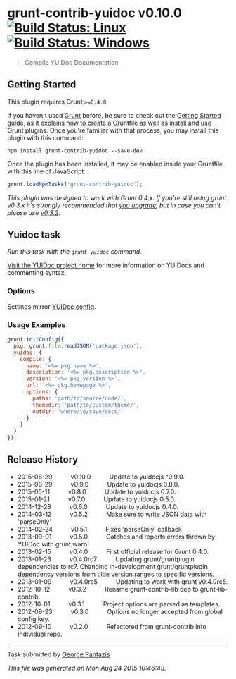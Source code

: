 # grunt-contrib-yuidoc v0.10.0 [![Build Status: Linux](https://travis-ci.org/gruntjs/grunt-contrib-yuidoc.svg?branch=master)](https://travis-ci.org/gruntjs/grunt-contrib-yuidoc) [![Build Status: Windows](https://ci.appveyor.com/api/projects/status/ndcpmex6s8yn9er6/branch/master?svg=true)](https://ci.appveyor.com/project/gruntjs/grunt-contrib-yuidoc/branch/master)

> Compile YUIDoc Documentation



## Getting Started
This plugin requires Grunt `>=0.4.0`

If you haven't used [Grunt](http://gruntjs.com/) before, be sure to check out the [Getting Started](http://gruntjs.com/getting-started) guide, as it explains how to create a [Gruntfile](http://gruntjs.com/sample-gruntfile) as well as install and use Grunt plugins. Once you're familiar with that process, you may install this plugin with this command:

```shell
npm install grunt-contrib-yuidoc --save-dev
```

Once the plugin has been installed, it may be enabled inside your Gruntfile with this line of JavaScript:

```js
grunt.loadNpmTasks('grunt-contrib-yuidoc');
```

*This plugin was designed to work with Grunt 0.4.x. If you're still using grunt v0.3.x it's strongly recommended that [you upgrade](http://gruntjs.com/upgrading-from-0.3-to-0.4), but in case you can't please use [v0.3.2](https://github.com/gruntjs/grunt-contrib-yuidoc/tree/grunt-0.3-stable).*



## Yuidoc task
_Run this task with the `grunt yuidoc` command._

[Visit the YUIDoc project home](http://yui.github.io/yuidoc/) for more information on YUIDocs and commenting syntax.
### Options

Settings mirror [YUIDoc config](http://yui.github.io/yuidoc/args/index.html).
### Usage Examples

```js
grunt.initConfig({
  pkg: grunt.file.readJSON('package.json'),
  yuidoc: {
    compile: {
      name: '<%= pkg.name %>',
      description: '<%= pkg.description %>',
      version: '<%= pkg.version %>',
      url: '<%= pkg.homepage %>',
      options: {
        paths: 'path/to/source/code/',
        themedir: 'path/to/custom/theme/',
        outdir: 'where/to/save/docs/'
      }
    }
  }
});
```


## Release History

 * 2015-06-29   v0.10.0   Update to yuidocjs ^0.9.0.
 * 2015-06-29   v0.9.0   Update to yuidocjs 0.8.0.
 * 2015-05-11   v0.8.0   Update to yuidocjs 0.7.0.
 * 2015-01-21   v0.7.0   Update to yuidocjs 0.5.0.
 * 2014-12-28   v0.6.0   Update to yuidocjs 0.4.0.
 * 2014-03-12   v0.5.2   Make sure to write JSON data with 'parseOnly'
 * 2014-02-24   v0.5.1   Fixes 'parseOnly' callback
 * 2013-09-01   v0.5.0   Catches and reports errors thrown by YUIDoc with grunt.warn.
 * 2013-02-15   v0.4.0   First official release for Grunt 0.4.0.
 * 2013-01-23   v0.4.0rc7   Updating grunt/gruntplugin dependencies to rc7. Changing in-development grunt/gruntplugin dependency versions from tilde version ranges to specific versions.
 * 2013-01-09   v0.4.0rc5   Updating to work with grunt v0.4.0rc5.
 * 2012-10-12   v0.3.2   Rename grunt-contrib-lib dep to grunt-lib-contrib.
 * 2012-10-01   v0.3.1   Project options are parsed as templates.
 * 2012-09-23   v0.3.0   Options no longer accepted from global config key.
 * 2012-09-10   v0.2.0   Refactored from grunt-contrib into individual repo.

---

Task submitted by [George Pantazis](http://georgepantazis.com/)

*This file was generated on Mon Aug 24 2015 10:46:43.*
